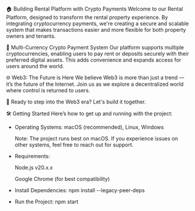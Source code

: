 🏠 Building Rental Platform with Crypto Payments
Welcome to our Rental Platform, designed to transform the rental property experience. By integrating cryptocurrency payments, we're creating a secure and scalable system that makes transactions easier and more flexible for both property owners and tenants.

💸 Multi-Currency Crypto Payment System
Our platform supports multiple cryptocurrencies, enabling users to pay rent or deposits securely with their preferred digital assets. This adds convenience and expands access for users around the world.

🌐 Web3: The Future is Here
We believe Web3 is more than just a trend — it’s the future of the Internet.
Join us as we explore a decentralized world where control is returned to users.

   🚀 Ready to step into the Web3 era? Let's build it together.

🛠 Getting Started
Here’s how to get up and running with the project:

- Operating Systems:
  macOS (recommended), Linux, Windows

    Note: The project runs best on macOS. If you experience issues on other systems, feel free to reach out for support.

- Requirements:

    Node.js v20.x.x

    Google Chrome (for best compatibility)

- Install Dependencies:
    npm install --legacy-peer-deps
- Run the Project:
    npm start
